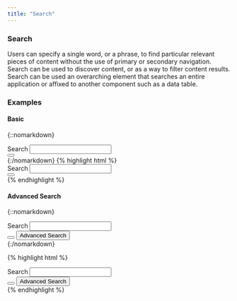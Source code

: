 ```yaml
---
title: "Search"
---
```


<div class="pl-pattern">

<h3>Search</h3>

Users can specify a single word, or a phrase, to find particular relevant pieces of content without the use of primary or secondary navigation. Search can be used to discover content, or as a way to filter content results. Search can be used an overarching element that searches an entire application or affixed to another component such as a data table.
</div>

<div class="pl-pattern">

### Examples

#### Basic

{::nomarkdown}
<div class="pl-preview">
<div style="width: 400px">
  <div class="input-group">
    <div class="mdl-textfield mdl-js-textfield mdl-textfield--floating-label mdl-js-textfield" style="width: 100%;">
      <label for="tag" class="mdl-textfield__label">Search</label>
      <input type="text" id="tag" class="mdl-textfield__input" />
    </div>
    <span class="input-group-btn">
      <button type="submit" class="btn btn-primary" ><i class="fa fa-search"></i></button>
    </span>
  </div>
</div>
</div>
{:/nomarkdown}
{% highlight html %}
  <div class="input-group">
    <div class="mdl-textfield mdl-js-textfield mdl-textfield--floating-label mdl-js-textfield" style="width: 100%;">
      <label for="tag" class="mdl-textfield__label">Search</label>
      <input type="text" id="tag" class="mdl-textfield__input" />
    </div>
    <span class="input-group-btn">
      <button type="submit" class="btn btn-primary" ><i class="fa fa-search"></i></button>
    </span>
  </div>
{% endhighlight %}

#### Advanced Search

{::nomarkdown}
<div class="pl-preview">
<div style="width: 400px">
  <div class="input-group">
    <div class="mdl-textfield mdl-js-textfield mdl-textfield--floating-label mdl-js-textfield" style="width: 100%;">
      <label for="tag" class="mdl-textfield__label">Search</label>
      <input type="text" id="tag" class="mdl-textfield__input" />
    </div>
    <span class="input-group-btn">
      <button type="submit" class="btn btn-primary" ><i class="fa fa-search"></i></button>
      <button type="button" class="btn btn-link">Advanced Search</button>
  </span>
  </div>
</div>
</div>
{:/nomarkdown}

{% highlight html %}
 <div class="input-group">
    <div class="mdl-textfield mdl-js-textfield mdl-textfield--floating-label mdl-js-textfield" style="width: 100%;">
      <label for="tag" class="mdl-textfield__label">Search</label>
      <input type="text" id="tag" class="mdl-textfield__input" />
    </div>
    <span class="input-group-btn">
      <button type="submit" class="btn btn-primary" ><i class="fa fa-search"></i></button>
      <button type="button" class="btn btn-link">Advanced Search</button>
  </span>
</div>
{% endhighlight %}

</div>
